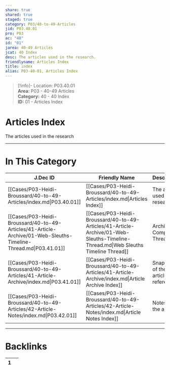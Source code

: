 ```yaml
---  
share: true  
shared: true  
staged: true  
category: P03/40-to-49-Articles  
jid: P03.40.01  
pro: P03  
ac: "40"  
id: "01"  
jarea: 40-49 Articles  
jcat: 40 Index  
desc: The articles used in the research.  
friendlyname: Articles Index  
title: index  
alias: P03-40-01, Articles Index  
---  
```

  
>[!info]- Location: P03.40.01  
>**Area:** P03 - 40-49 Articles  
>**Category:** 40 - 40 Index  
>**ID:** 01 - Articles Index  
  
# Articles Index  
  
The articles used in the research  
  
  
---  
# In This Category  
  
| J.Dec ID                                                                                                        | Friendly Name                                                                                                                     | Description                           |  
| --------------------------------------------------------------------------------------------------------------- | --------------------------------------------------------------------------------------------------------------------------------- | ------------------------------------- |  
| [[Cases/P03-Heidi-Broussard/40-to-49-Articles/index.md\|P03.40.01]]                                             | [[Cases/P03-Heidi-Broussard/40-to-49-Articles/index.md\|Articles Index]]                                                          | The articles used in the research.    |  
| [[Cases/P03-Heidi-Broussard/40-to-49-Articles/41-Article-Archive/01-Web-Sleuths-Timeline-Thread.md\|P03.41.01]] | [[Cases/P03-Heidi-Broussard/40-to-49-Articles/41-Article-Archive/01-Web-Sleuths-Timeline-Thread.md\|Web Sleuths Timeline Thread]] | Archive of Complete Thread            |  
| [[Cases/P03-Heidi-Broussard/40-to-49-Articles/41-Article-Archive/index.md\|P03.41.01]]                          | [[Cases/P03-Heidi-Broussard/40-to-49-Articles/41-Article-Archive/index.md\|Article Archive Index]]                                | Snapshots of the articles referenced. |  
| [[Cases/P03-Heidi-Broussard/40-to-49-Articles/42-Article-Notes/index.md\|P03.42.01]]                            | [[Cases/P03-Heidi-Broussard/40-to-49-Articles/42-Article-Notes/index.md\|Article Notes Index]]                                    | Notes for the articles.               |  
  
  
---  
# Backlinks  
<div><table class="dataview table-view-table"><thead class="table-view-thead"><tr class="table-view-tr-header"><th class="table-view-th"><span></span><span class="dataview small-text">1</span></th><th class="table-view-th"><span></span></th></tr></thead><tbody class="table-view-tbody"></tbody></table></div>